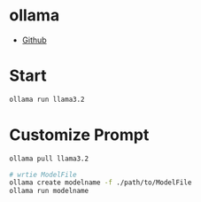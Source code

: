 # ollama

- [Github](https://github.com/ollama/ollama)

# Start

```bash
ollama run llama3.2
```

# Customize Prompt

```bash
ollama pull llama3.2

# wrtie ModelFile
ollama create modelname -f ./path/to/ModelFile
ollama run modelname
```
